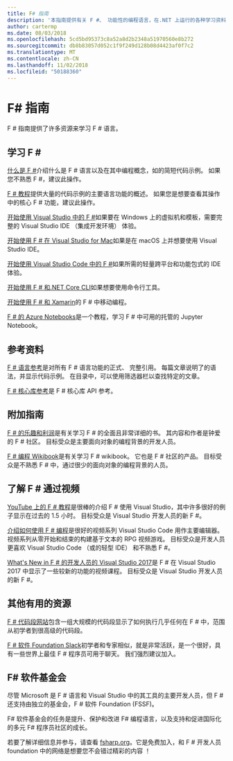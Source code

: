 ```yaml
---
title: F# 指南
description: '本指南提供有关 F #、 功能性的编程语言，在.NET 上运行的各种学习资料的概述。'
author: cartermp
ms.date: 08/03/2018
ms.openlocfilehash: 5cd5bd95373c8a52a8d2b2348a51970560e8b272
ms.sourcegitcommit: db8b83057d052c1f9f249d128b08d4423af0f7c2
ms.translationtype: MT
ms.contentlocale: zh-CN
ms.lasthandoff: 11/02/2018
ms.locfileid: "50188360"
---
```

# <a name="f-guide"></a>F# 指南

F # 指南提供了许多资源来学习 F # 语言。

## <a name="learning-f"></a>学习 F # #

[什么是 F #](what-is-fsharp.md)介绍什么是 F # 语言以及在其中编程概念，如的简短代码示例。 如果您不熟悉 F #，建议此操作。

[F # 教程](tour.md)提供大量的代码示例的主要语言功能的概述。 如果您是想要查看其操作中的核心 F # 功能，建议此操作。

[开始使用 Visual Studio 中的 F #](get-started/get-started-visual-studio.md)如果要在 Windows 上的虚拟机和模板，需要完整的 Visual Studio IDE （集成开发环境） 体验。

[开始使用 F # 在 Visual Studio for Mac](get-started/get-started-with-visual-studio-for-mac.md)如果是在 macOS 上并想要使用 Visual Studio IDE。

[开始使用 Visual Studio Code 中的 F #](get-started/get-started-vscode.md)如果所需的轻量跨平台和功能包式的 IDE 体验。

[开始使用 F # 和.NET Core CLI](get-started/get-started-command-line.md)如果想要使用命令行工具。

[开始使用 F # 和 Xamarin](https://docs.microsoft.com/xamarin/cross-platform/platform/fsharp/)的 F # 中移动编程。

[F # 的 Azure Notebooks](https://notebooks.azure.com/Microsoft/libraries/samples/html/FSharp%20for%20Azure%20Notebooks.ipynb)是一个教程，学习 F # 中可用的托管的 Jupyter Notebook。

## <a name="references"></a>参考资料

[F # 语言参考](language-reference/index.md)是对所有 F # 语言功能的正式、 完整引用。 每篇文章说明了的语法，并显示代码示例。 在目录中，可以使用筛选器栏以查找特定的文章。

[F # 核心库参考](https://msdn.microsoft.com/visualfsharpdocs/conceptual/fsharp-core-library-reference)是 F # 核心库 API 参考。

## <a name="additional-guides"></a>附加指南

[F # 的乐趣和利润](https://swlaschin.gitbooks.io/fsharpforfunandprofit/content/)是有关学习 F # 的全面且非常详细的书。 其内容和作者是钟爱的 F # 社区。 目标受众是主要面向对象的编程背景的开发人员。

[F # 编程 Wikibook](https://en.wikibooks.org/wiki/F_Sharp_Programming)是有关学习 F # wikibook。 它也是 F # 社区的产品。 目标受众是不熟悉 F # 中，通过很少的面向对象的编程背景的人员。

## <a name="learn-f-through-videos"></a>了解 F # 通过视频

[YouTube 上的 F # 教程](https://www.youtube.com/watch?v=c7eNDJN758U)是很棒的介绍 F # 使用 Visual Studio，其中许多很好的例子显示在过去的 1.5 小时。 目标受众是 Visual Studio 开发人员的新 F #。

[介绍如何使用 F # 编程](https://www.youtube.com/watch?v=Teak30_pXHk&list=PLEoMzSkcN8oNiJ67Hd7oRGgD1d4YBxYGC)是很好的视频系列 Visual Studio Code 用作主要编辑器。 视频系列从零开始和结束的构建基于文本的 RPG 视频游戏。 目标受众是开发人员更喜欢 Visual Studio Code （或的轻型 IDE） 和不熟悉 F #。

[What's New in F # 的开发人员的 Visual Studio 2017](https://www.linkedin.com/learning/what-s-new-in-visual-studio-2017-for-f-sharp-for-developers)是 F # 在 Visual Studio 2017 中显示了一些较新的功能的视频课程。 目标受众是 Visual Studio 开发人员的新 F #。

## <a name="other-useful-resources"></a>其他有用的资源

[F # 代码段网站](http://www.fssnip.net)包含一组大规模的代码段显示了如何执行几乎任何在 F # 中，范围从初学者到很高级的代码段。

[F # 软件 Foundation Slack](https://fsharp.org/guides/slack/)初学者和专家相似，就是非常活跃，是一个很好，具有一些世界上最佳 F # 程序员可用于聊天。 我们强烈建议加入。

## <a name="the-f-software-foundation"></a>F# 软件基金会

尽管 Microsoft 是 F # 语言和 Visual Studio 中的其工具的主要开发人员，但 F # 还支持由独立的基金会，F # 软件 Foundation (FSSF)。

F# 软件基金会的任务是提升、保护和改进 F# 编程语言，以及支持和促进国际化的多元 F# 程序员社区的成长。

若要了解详细信息并参与，请查看 [fsharp.org](https://fsharp.org)。它是免费加入，和 F # 开发人员 foundation 中的网络是想要您不会错过精彩的内容 ！
